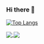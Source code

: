 ### Hi there 👋

[![Top Langs](https://github-readme-stats.vercel.app/api/top-langs/?username=joshpied&layout=compact)](https://github.com/anuraghazra/github-readme-stats)

<a href="https://github.com/anuraghazra/github-readme-stats">
  <img align="center" src="https://github-readme-stats.anuraghazra1.vercel.app/api/top-langs/?username=joshpied&layout=compact" />
</a>

<a href="https://github.com/joshpied/joshpiedimonte">
  <img align="center" src="https://github-readme-stats.anuraghazra1.vercel.app/api/pin/?username=joshpied&repo=joshpiedimonte" />
</a>

<!--
**joshpied/joshpied** is a ✨ _special_ ✨ repository because its `README.md` (this file) appears on your GitHub profile.

Here are some ideas to get you started:

- 🔭 I’m currently working on ...
- 🌱 I’m currently learning ...
- 👯 I’m looking to collaborate on ...
- 🤔 I’m looking for help with ...
- 💬 Ask me about ...
- 📫 How to reach me: ...
- 😄 Pronouns: ...
- ⚡ Fun fact: ...
-->

